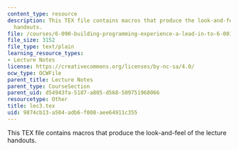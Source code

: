 ```yaml
---
content_type: resource
description: This TEX file contains macros that produce the look-and-feel of the lecture
  handouts.
file: /courses/6-090-building-programming-experience-a-lead-in-to-6-001-january-iap-2005/9874cb13a504adb6f008aee64911c355_lec3.tex
file_size: 3152
file_type: text/plain
learning_resource_types:
- Lecture Notes
license: https://creativecommons.org/licenses/by-nc-sa/4.0/
ocw_type: OCWFile
parent_title: Lecture Notes
parent_type: CourseSection
parent_uid: d54943fa-5187-a805-d568-509751968066
resourcetype: Other
title: lec3.tex
uid: 9874cb13-a504-adb6-f008-aee64911c355
---
```

This TEX file contains macros that produce the look-and-feel of the lecture handouts.